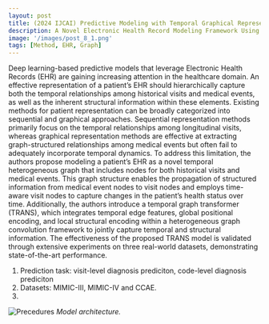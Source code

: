```yaml
---
layout: post
title: (2024 IJCAI) Predictive Modeling with Temporal Graphical Representation on Electronic Health Records
description: A Novel Electronic Health Record Modeling Framework Using Heterogeneous Graph Representations and Temporally-Aware Attention Mechanisms.
image: '/images/post_8_1.png'
tags: [Method, EHR, Graph]
---
```


Deep learning-based predictive models that leverage Electronic Health Records (EHR) are gaining increasing attention in the healthcare domain. An effective representation of a patient’s EHR should hierarchically capture both the temporal relationships among historical visits and medical events, as well as the inherent structural information within these elements. Existing methods for patient representation can be broadly categorized into sequential and graphical approaches. Sequential representation methods primarily focus on the temporal relationships among longitudinal visits, whereas graphical representation methods are effective at extracting graph-structured relationships among medical events but often fail to adequately incorporate temporal dynamics. To address this limitation, the authors propose modeling a patient’s EHR as a novel temporal heterogeneous graph that includes nodes for both historical visits and medical events. This graph structure enables the propagation of structured information from medical event nodes to visit nodes and employs time-aware visit nodes to capture changes in the patient’s health status over time. Additionally, the authors introduce a temporal graph transformer (TRANS), which integrates temporal edge features, global positional encoding, and local structural encoding within a heterogeneous graph convolution framework to jointly capture temporal and structural information. The effectiveness of the proposed TRANS model is validated through extensive experiments on three real-world datasets, demonstrating state-of-the-art performance.



1. Prediction task: visit-level diagnosis prediciton, code-level diagnosis prediciton
2. Datasets: MIMIC-III, MIMIC-IV and CCAE.
3. 


![Precedures]({{site.baseurl}}/images/post_8_1.png)
*Model architecture.*